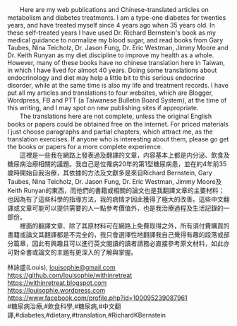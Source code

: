 　　Here are my web publications and Chinese-translated articles on metabolism and diabetes treatments. I am a type-one diabetes for twenties years, and have treated myself since 4 years ago when 35 years old. In these self-treated years I have used Dr. Richard Bernstein's book as my medical guidance to normalize my blood sugar, and read books from Gary Taubes, Nina Teicholz, Dr. Jason Fung, Dr. Eric Westman, Jimmy Moore and Dr. Keith Runyan as my diet discipline to improve my health as a whole. However, many of these books have no chinese translation here in Taiwan, in which I have lived for almost 40 years. Doing some translations about endocrinology and diet may help a little bit to this serious endocrine disorder, while at the same time is also my life and treatment records. I have put all my articles and translations to four websites, which are Blogger, Wordpress, FB and PTT (a Taiwanese Bulletin Board System), at the time of this writing, and I may spot on new publishing sites if appropriate.  
　　The translations here are not complete, unless the original English books or papers could be obtained free on the internet. For priced materials I just choose paragraphs and partial chapters, which attract me, as the translation exercises. If anyone who is interesting about them, please go get the books or papers for a more complete experience.  
　　這裡是一些我在網路上發表過及翻譯的文章，内容基本上都是内分泌、飲食及糖尿病治療相關的議題。我自己是位罹病20年的第1型糖尿病患，並在約4年前35歲時開始自我治療，其依據的方法及文獻多是來自Richard Bernstein, Gary Taubes, Nina Teicholz, Dr. Jason Fung, Dr. Eric Westman, Jimmy Moore及Keith Runyan的東西，而他們的書籍或相關的論文也是我翻譯文章的主要材料；也因為有了這些科學的指導方法，我的病情才因此獲得了極大的改善。這些中文翻譯或文章可能可以提供需要的人一點參考價值外，也是我治療過程及生活記錄的一部份。  
　　裡面的翻譯文章、除了其原材料可在網路上免費取得之外，所有須付費購買的書籍或論文其翻譯都是不完全的，我只會選擇性地翻譯我自己覺得有趣的段落或部分篇章，因此有興趣且可以進行英文閱讀的讀者請務必直接參考原文材料，如此亦可對全書或論文的主題有更深入的了解與掌握。  
  
林詠盛(Louis), louisophie@gmail.com  
https://github.com/louisophie/withinretreat  
https://withinretreat.blogspot.com  
https://louisophie.wordpress.com  
https://www.facebook.com/profile.php?id=100095239087961  
#糖尿病治療,#飲食科學,#糖尿病,#中文翻譯,#diabetes,#dietary,#translation,#RichardKBernstein  